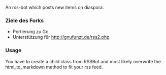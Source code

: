 An rss-bot which posts new items on diaspora.

### Ziele des Forks
- Portierung zu Go
- Unterstützung für http://gnufunzt.de/rss2.php

### Usage
You have to create a child class from RSSBot and most likely overwrite the html_to_markdown method to fit your rss feed.
